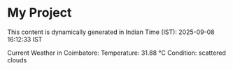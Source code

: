 # My Project

This content is dynamically generated in Indian Time (IST): 2025-09-08 16:12:33 IST


Current Weather in Coimbatore:
Temperature: 31.88 °C
Condition: scattered clouds
